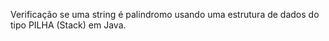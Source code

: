 Verificação se uma string é palindromo usando uma estrutura de dados do tipo PILHA (Stack) em Java.
